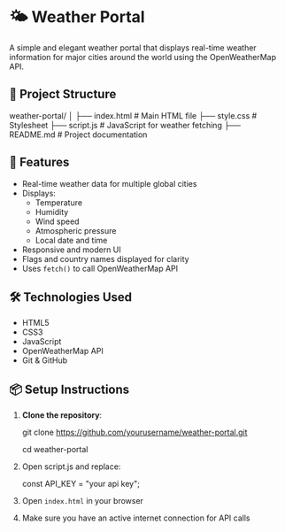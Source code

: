 # 🌤️ Weather Portal

A simple and elegant weather portal that displays real-time weather information for major cities around the world using the OpenWeatherMap API.

## 📁 Project Structure

  weather-portal/
│
├── index.html         # Main HTML file
├── style.css          # Stylesheet
├── script.js          # JavaScript for weather fetching
├── README.md          # Project documentation

## 🚀 Features

- Real-time weather data for multiple global cities
- Displays:
  - Temperature
  - Humidity
  - Wind speed
  - Atmospheric pressure
  - Local date and time
- Responsive and modern UI
- Flags and country names displayed for clarity
- Uses `fetch()` to call OpenWeatherMap API

## 🛠️ Technologies Used

- HTML5
- CSS3
- JavaScript
- OpenWeatherMap API
- Git & GitHub


## 📦 Setup Instructions

1. **Clone the repository**:

   git clone https://github.com/yourusername/weather-portal.git
   
   cd weather-portal

3. Open script.js and replace:

   const API_KEY = "your api key";

4. Open `index.html` in your browser
  
5. Make sure you have an active internet connection for API calls




